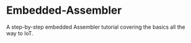 # Embedded-Assembler
A step-by-step embedded Assembler tutorial covering the basics all the way to IoT.
